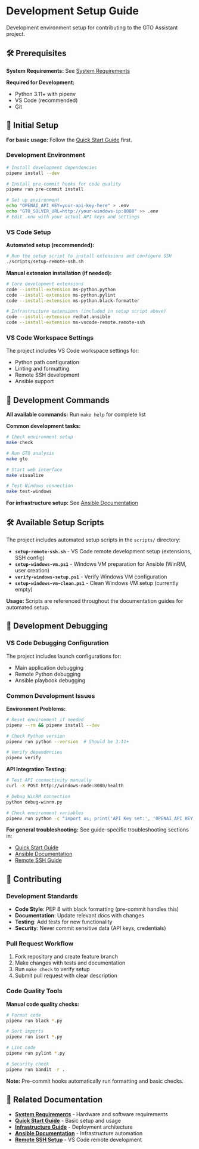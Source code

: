 # Development Setup Guide

Development environment setup for contributing to the GTO Assistant project.

## 🛠️ Prerequisites

**System Requirements:** See [System Requirements](../REQUIREMENTS.md)

**Required for Development:**
- Python 3.11+ with pipenv
- VS Code (recommended)
- Git

## 🚀 Initial Setup

**For basic usage:** Follow the [Quick Start Guide](../application/quickstart.md) first.

### Development Environment

```bash
# Install development dependencies
pipenv install --dev

# Install pre-commit hooks for code quality
pipenv run pre-commit install

# Set up environment
echo "OPENAI_API_KEY=your-api-key-here" > .env
echo "GTO_SOLVER_URL=http://your-windows-ip:8080" >> .env
# Edit .env with your actual API keys and settings
```

### VS Code Setup

**Automated setup (recommended):**
```bash
# Run the setup script to install extensions and configure SSH
./scripts/setup-remote-ssh.sh
```

**Manual extension installation (if needed):**
```bash
# Core development extensions
code --install-extension ms-python.python
code --install-extension ms-python.pylint  
code --install-extension ms-python.black-formatter

# Infrastructure extensions (included in setup script above)
code --install-extension redhat.ansible
code --install-extension ms-vscode-remote.remote-ssh
```

### VS Code Workspace Settings

The project includes VS Code workspace settings for:
- Python path configuration  
- Linting and formatting
- Remote SSH development
- Ansible support

## 🔧 Development Commands

**All available commands:** Run `make help` for complete list

**Common development tasks:**
```bash
# Check environment setup
make check

# Run GTO analysis  
make gto

# Start web interface
make visualize

# Test Windows connection
make test-windows
```

**For infrastructure setup:** See [Ansible Documentation](../infrastructure/ansible.md)

## 🛠️ Available Setup Scripts

The project includes automated setup scripts in the `scripts/` directory:

- **`setup-remote-ssh.sh`** - VS Code remote development setup (extensions, SSH config)
- **`setup-windows-vm.ps1`** - Windows VM preparation for Ansible (WinRM, user creation)  
- **`verify-windows-setup.ps1`** - Verify Windows VM configuration
- **`setup-windows-vm-clean.ps1`** - Clean Windows VM setup (currently empty)

**Usage:** Scripts are referenced throughout the documentation guides for automated setup.

## 🐛 Development Debugging

### VS Code Debugging Configuration

The project includes launch configurations for:
- Main application debugging
- Remote Python debugging  
- Ansible playbook debugging

### Common Development Issues

**Environment Problems:**
```bash
# Reset environment if needed
pipenv --rm && pipenv install --dev

# Check Python version  
pipenv run python --version  # Should be 3.11+

# Verify dependencies
pipenv verify
```

**API Integration Testing:**
```bash
# Test API connectivity manually
curl -X POST http://windows-node:8080/health

# Debug WinRM connection
python debug-winrm.py

# Check environment variables
pipenv run python -c "import os; print('API Key set:', 'OPENAI_API_KEY' in os.environ)"
```

**For general troubleshooting:** See guide-specific troubleshooting sections in:
- [Quick Start Guide](../application/quickstart.md#troubleshooting)  
- [Ansible Documentation](../infrastructure/ansible.md#troubleshooting)
- [Remote SSH Guide](../infrastructure/remote-ssh.md#troubleshooting)

## 🤝 Contributing

### Development Standards

- **Code Style**: PEP 8 with black formatting (pre-commit handles this)
- **Documentation**: Update relevant docs with changes
- **Testing**: Add tests for new functionality  
- **Security**: Never commit sensitive data (API keys, credentials)

### Pull Request Workflow

1. Fork repository and create feature branch
2. Make changes with tests and documentation
3. Run `make check` to verify setup
4. Submit pull request with clear description

### Code Quality Tools

**Manual code quality checks:**
```bash
# Format code
pipenv run black *.py

# Sort imports  
pipenv run isort *.py

# Lint code
pipenv run pylint *.py

# Security check
pipenv run bandit -r .
```

**Note:** Pre-commit hooks automatically run formatting and basic checks.

## 📖 Related Documentation

- **[System Requirements](../REQUIREMENTS.md)** - Hardware and software requirements
- **[Quick Start Guide](../application/quickstart.md)** - Basic setup and usage
- **[Infrastructure Guide](../infrastructure/overview.md)** - Deployment architecture  
- **[Ansible Documentation](../infrastructure/ansible.md)** - Infrastructure automation
- **[Remote SSH Setup](../infrastructure/remote-ssh.md)** - VS Code remote development

